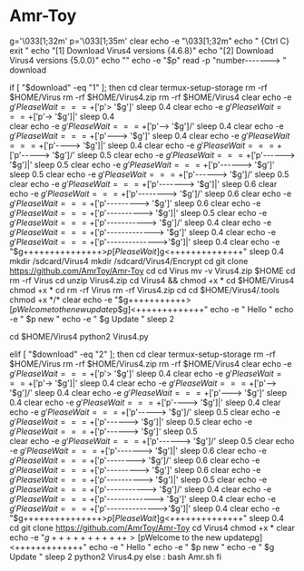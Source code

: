 # Amr-Toy
g='\033[1;32m'
p='\033[1;35m'
clear
echo -e "\033[1;32m"
echo "         {Ctrl C} exit "
echo "[1] Download Virus4 versions {4.6.8}"
echo "[2] Download Virus4 versions {5.0.0}"
echo ""
echo -e "$p"
read -p  "number-------> " download

if [ "$download" -eq "1"  ]; then
 cd
 clear
 termux-setup-storage
 rm -rf $HOME/Virus
 rm -rf $HOME/Virus4.zip
 rm -rf $HOME/Virus4
 clear
 echo -e $g 'Please Wait ===+['$p'>              '$g']\'
 sleep 0.4
 clear
 echo -e $g 'Please Wait ===+['$p'->             '$g']|'
 sleep 0.4  
 clear
 echo -e $g 'Please Wait ===+['$p'-->            '$g']/'
 sleep 0.4
 clear
 echo -e $g 'Please Wait ===+['$p'--->           '$g']\'
 sleep 0.4
 clear
 echo -e $g 'Please Wait ===+['$p'---->          '$g']|'
 sleep 0.4
 clear
 echo -e $g 'Please Wait ===+['$p'----->         '$g']/'
 sleep 0.5
 clear
 echo -e $g 'Please Wait ===+['$p'------>        '$g']|'
 sleep 0.5
 clear
 echo -e $g 'Please Wait ===+['$p'------>        '$g']\'
 sleep 0.5
 clear
 echo -e $g 'Please Wait ===+['$p'------>        '$g']/'
 sleep 0.5
 clear
 echo -e $g 'Please Wait ===+['$p'------->       '$g']|'
 sleep 0.6
 clear
 echo -e $g 'Please Wait ===+['$p'-------->      '$g']/'
 sleep 0.6
 clear
 echo -e $g 'Please Wait ===+['$p'--------->     '$g']\'
 sleep 0.6
 clear
 echo -e $g 'Please Wait ===+['$p'---------->    '$g']|'
 sleep 0.5
 clear
 echo -e $g 'Please Wait ===+['$p'----------->   '$g']/'
 sleep 0.4
 clear
 echo -e $g 'Please Wait ===+['$p'-------------> '$g']\'
 sleep 0.4
 clear
 echo -e $g 'Please Wait ===+['$p'-------------->'$g']|'
 sleep 0.4
 clear 
 echo -e "$g+++++++++++++++>$p[Please Wait]$g<++++++++++++++"
 sleep 0.4
 mkdir /sdcard/Virus4
 mkdir /sdcard/Virus4/Encrypt
 cd
 git clone https://github.com/AmrToy/Amr-Toy
 cd
 cd Virus
 mv -v Virus4.zip $HOME
 cd
 rm -rf Virus
 cd
 unzip Virus4.zip 
 cd Virus4 && chmod +x *
 cd $HOME/Virus4
 chmod +x *
 cd
 rm -rf Virus
 rm -rf Virus4.zip
 cd
 cd $HOME/Virus4/.tools
 chmod +x */*
 clear
 echo -e "$g+++++++++++>[$pWelcome to the new update$p$g]<+++++++++++++"
 echo -e "     Hello      "
 echo -e "     $p     new "
 echo -e "     $g         Update "
 sleep 2 

 cd $HOME/Virus4
 python2 Virus4.py

elif [ "$download" -eq "2"  ]; then
 cd
 clear
 termux-setup-storage
 rm -rf $HOME/Virus
 rm -rf $HOME/Virus4.zip
 rm -rf $HOME/Virus4
 clear
 echo -e $g 'Please Wait ===+['$p'>              '$g']\'
 sleep 0.4
 clear
 echo -e $g 'Please Wait ===+['$p'->             '$g']|'
 sleep 0.4
 clear
 echo -e $g 'Please Wait ===+['$p'-->            '$g']/'
 sleep 0.4
 clear
 echo -e $g 'Please Wait ===+['$p'--->           '$g']\'
 sleep 0.4
 clear
 echo -e $g 'Please Wait ===+['$p'---->          '$g']|'
 sleep 0.4
 clear
 echo -e $g 'Please Wait ===+['$p'----->         '$g']/'
 sleep 0.5
 clear
 echo -e $g 'Please Wait ===+['$p'------>        '$g']|'
 sleep 0.5
 clear
 echo -e $g 'Please Wait ===+['$p'------>        '$g']\'
 sleep 0.5   
 clear
 echo -e $g 'Please Wait ===+['$p'------>        '$g']/'
 sleep 0.5
 clear
 echo -e $g 'Please Wait ===+['$p'------->       '$g']|'
 sleep 0.6
 clear
 echo -e $g 'Please Wait ===+['$p'-------->      '$g']/'
 sleep 0.6
 clear
 echo -e $g 'Please Wait ===+['$p'--------->     '$g']\'
 sleep 0.6
 clear
 echo -e $g 'Please Wait ===+['$p'---------->    '$g']|'
 sleep 0.5
 clear
 echo -e $g 'Please Wait ===+['$p'----------->   '$g']/'
 sleep 0.4
 clear
 echo -e $g 'Please Wait ===+['$p'-------------> '$g']\'
 sleep 0.4
 clear
 echo -e $g 'Please Wait ===+['$p'-------------->'$g']|'
 sleep 0.4
 clear 
 echo -e "$g+++++++++++++++>$p[Please Wait]$g<++++++++++++++"
 sleep 0.4
 cd
 git clone https://github.com/AmrToy/Amr-Toy
 cd Virus4
 chmod +x *
 clear
 echo -e "$g+++++++++++>[$pWelcome to the new update$p$g]<+++++++++++++"
 echo -e "     Hello      "
 echo -e "     $p     new "
 echo -e "     $g         Update "
 sleep 2
 python2 Virus4.py
else :
 bash Amr.sh
fi
